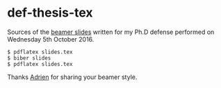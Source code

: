 # def-thesis-tex

Sources of the [beamer slides](https://github.com/Chat-Wane/def-thesis-tex/blob/master/slides.pdf) written for my Ph.D defense performed on Wednesday 5th
October 2016.

```
$ pdflatex slides.tex
$ biber slides
$ pdflatex slides.tex
```

Thanks [Adrien](https://github.com/adrien-bougouin) for sharing your beamer style.
